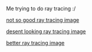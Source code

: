 Me trying to do ray tracing :/

[not so good ray tracing image](image/image.png)

[desent looking ray tracing image](image/image1.png)

[better ray tracing image](image/image2.png)